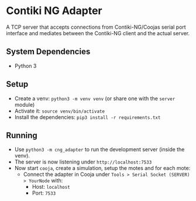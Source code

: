 # Contiki NG Adapter
A TCP server that accepts connections from Contiki-NG/Coojas serial port interface and mediates between the Contiki-NG client and the actual server.

## System Dependencies
* Python 3

## Setup
* Create a venv: `python3 -m venv venv` (or share one with the `server` module)
* Activate it: `source venv/bin/activate`
* Install the dependencies: `pip3 install -r requirements.txt`

## Running
* Use `python3 -m cng_adapter` to run the development server (inside the venv).
* The server is now listening under `http://localhost:7533`
* Now start `cooja`, create a simulation, setup the motes and for each mote:
    * Connect the adapter in Cooja under `Tools > Serial Socket (SERVER) > YourNode` with:
        * Host: `localhost`
        * Port: `7533`
